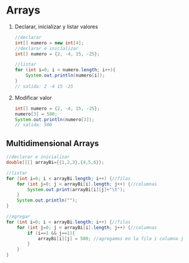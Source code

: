 # Arrays

1. Declarar, inicializar y listar valores

    ```JAVA
    //declarar
    int[] numero = new int[4];
    //declarar e inicializar
    int[] numero = {2, -4, 15, -25};

    //listar
    for (int i=0; i < numero.length; i++){
        System.out.println(numero[i]);
    }
    // salida: 2 -4 15 -25
    ```

2. Modificar valor

    ```JAVA
    int[] numero = {2, -4, 15, -25};
    numero[3] = 500;
    System.out.println(numero[3]);
    // salida: 500
    ```

## Multidimensional Arrays

```JAVA
//declarar e inicializar
double[][] arrayBi={{1,2,3},{4,5,6}};

//listar
for (int i=0; i < arrayBi.length; i++) {//filas
    for (int j=0; j < arrayBi[i].length; j++) {//columnas
        System.out.print(arrayBi[i][j]+"\t");
    }
    System.out.println("");
}

//agregar
for (int i=0; i < arrayBi.length; i++) {//filas
    for (int j=0; j < arrayBi[i].length; j++) {//columnas
        if (i==1 && j==1){
            arrayBi[i][j] = 500; //agregamos en la fila i columna j
        }
    }
}

```
